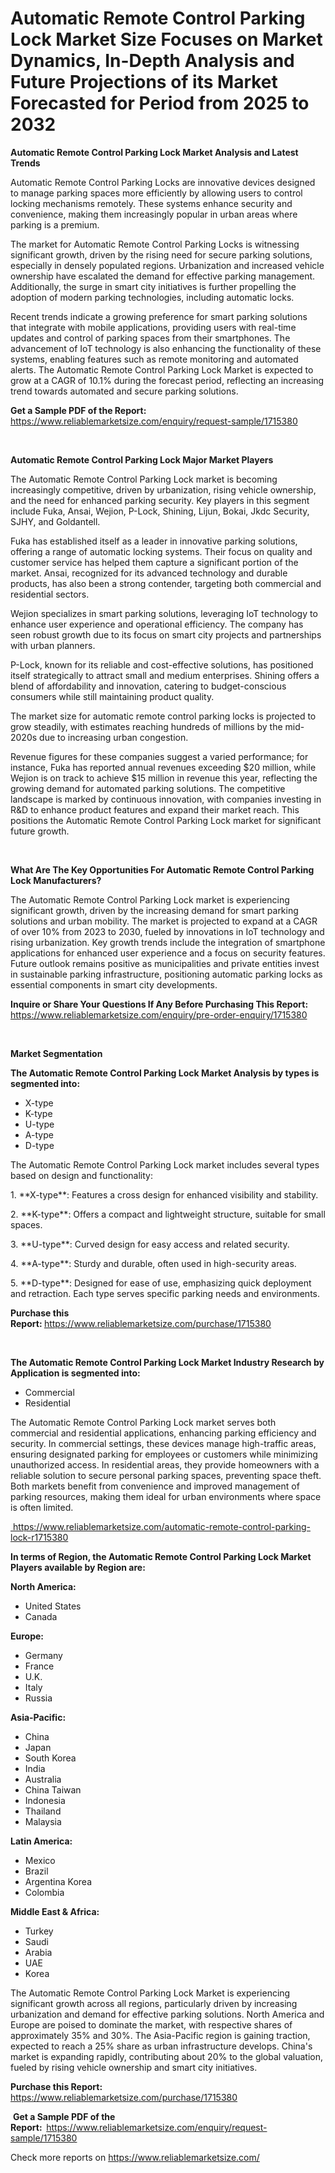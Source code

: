 <p><h1>Automatic Remote Control Parking Lock Market Size Focuses on Market Dynamics, In-Depth Analysis and Future Projections of its Market Forecasted for Period from 2025 to 2032</h1></p><p><strong>Automatic Remote Control Parking Lock Market Analysis and Latest Trends</strong></p>
<p><p>Automatic Remote Control Parking Locks are innovative devices designed to manage parking spaces more efficiently by allowing users to control locking mechanisms remotely. These systems enhance security and convenience, making them increasingly popular in urban areas where parking is a premium. </p><p>The market for Automatic Remote Control Parking Locks is witnessing significant growth, driven by the rising need for secure parking solutions, especially in densely populated regions. Urbanization and increased vehicle ownership have escalated the demand for effective parking management. Additionally, the surge in smart city initiatives is further propelling the adoption of modern parking technologies, including automatic locks. </p><p>Recent trends indicate a growing preference for smart parking solutions that integrate with mobile applications, providing users with real-time updates and control of parking spaces from their smartphones. The advancement of IoT technology is also enhancing the functionality of these systems, enabling features such as remote monitoring and automated alerts. The Automatic Remote Control Parking Lock Market is expected to grow at a CAGR of 10.1% during the forecast period, reflecting an increasing trend towards automated and secure parking solutions.</p></p>
<p><strong>Get a Sample PDF of the Report:&nbsp;</strong> <a href="https://www.reliablemarketsize.com/enquiry/request-sample/1715380?utm_campaign=1901&utm_medium=2&utm_source=Github&utm_content=ia&utm_term=08022025&utm_id=automatic-remote-control-parking-lock">https://www.reliablemarketsize.com/enquiry/request-sample/1715380</a></p>
<p>&nbsp;</p>
<p><strong>Automatic Remote Control Parking Lock Major Market Players</strong></p>
<p><p>The Automatic Remote Control Parking Lock market is becoming increasingly competitive, driven by urbanization, rising vehicle ownership, and the need for enhanced parking security. Key players in this segment include Fuka, Ansai, Wejion, P-Lock, Shining, Lijun, Bokai, Jkdc Security, SJHY, and Goldantell.</p><p>Fuka has established itself as a leader in innovative parking solutions, offering a range of automatic locking systems. Their focus on quality and customer service has helped them capture a significant portion of the market. Ansai, recognized for its advanced technology and durable products, has also been a strong contender, targeting both commercial and residential sectors.</p><p>Wejion specializes in smart parking solutions, leveraging IoT technology to enhance user experience and operational efficiency. The company has seen robust growth due to its focus on smart city projects and partnerships with urban planners. </p><p>P-Lock, known for its reliable and cost-effective solutions, has positioned itself strategically to attract small and medium enterprises. Shining offers a blend of affordability and innovation, catering to budget-conscious consumers while still maintaining product quality.</p><p>The market size for automatic remote control parking locks is projected to grow steadily, with estimates reaching hundreds of millions by the mid-2020s due to increasing urban congestion. </p><p>Revenue figures for these companies suggest a varied performance; for instance, Fuka has reported annual revenues exceeding $20 million, while Wejion is on track to achieve $15 million in revenue this year, reflecting the growing demand for automated parking solutions. The competitive landscape is marked by continuous innovation, with companies investing in R&D to enhance product features and expand their market reach. This positions the Automatic Remote Control Parking Lock market for significant future growth.</p></p>
<p>&nbsp;</p>
<p><strong>What Are The Key Opportunities For Automatic Remote Control Parking Lock Manufacturers?</strong></p>
<p><p>The Automatic Remote Control Parking Lock market is experiencing significant growth, driven by the increasing demand for smart parking solutions and urban mobility. The market is projected to expand at a CAGR of over 10% from 2023 to 2030, fueled by innovations in IoT technology and rising urbanization. Key growth trends include the integration of smartphone applications for enhanced user experience and a focus on security features. Future outlook remains positive as municipalities and private entities invest in sustainable parking infrastructure, positioning automatic parking locks as essential components in smart city developments.</p></p>
<p><strong>Inquire or Share Your Questions If Any Before Purchasing This Report:</strong> <a href="https://www.reliablemarketsize.com/enquiry/pre-order-enquiry/1715380?utm_campaign=1901&utm_medium=2&utm_source=Github&utm_content=ia&utm_term=08022025&utm_id=automatic-remote-control-parking-lock">https://www.reliablemarketsize.com/enquiry/pre-order-enquiry/1715380</a></p>
<p>&nbsp;</p>
<p><strong>Market Segmentation</strong></p>
<p><strong>The Automatic Remote Control Parking Lock Market Analysis by types is segmented into:</strong></p>
<p><ul><li>X-type</li><li>K-type</li><li>U-type</li><li>A-type</li><li>D-type</li></ul></p>
<p><p>The Automatic Remote Control Parking Lock market includes several types based on design and functionality: </p><p>1. **X-type**: Features a cross design for enhanced visibility and stability. </p><p>2. **K-type**: Offers a compact and lightweight structure, suitable for small spaces.</p><p>3. **U-type**: Curved design for easy access and related security.</p><p>4. **A-type**: Sturdy and durable, often used in high-security areas. </p><p>5. **D-type**: Designed for ease of use, emphasizing quick deployment and retraction. Each type serves specific parking needs and environments.</p></p>
<p><strong>Purchase this Report:&nbsp;</strong><a href="https://www.reliablemarketsize.com/purchase/1715380?utm_campaign=1901&utm_medium=2&utm_source=Github&utm_content=ia&utm_term=08022025&utm_id=automatic-remote-control-parking-lock">https://www.reliablemarketsize.com/purchase/1715380</a></p>
<p>&nbsp;</p>
<p><strong>The Automatic Remote Control Parking Lock Market Industry Research by Application is segmented into:</strong></p>
<p><ul><li>Commercial</li><li>Residential</li></ul></p>
<p><p>The Automatic Remote Control Parking Lock market serves both commercial and residential applications, enhancing parking efficiency and security. In commercial settings, these devices manage high-traffic areas, ensuring designated parking for employees or customers while minimizing unauthorized access. In residential areas, they provide homeowners with a reliable solution to secure personal parking spaces, preventing space theft. Both markets benefit from convenience and improved management of parking resources, making them ideal for urban environments where space is often limited.</p></p>
<p><a href="https://www.reliablemarketsize.com/automatic-remote-control-parking-lock-r1715380?utm_campaign=1901&utm_medium=2&utm_source=Github&utm_content=ia&utm_term=08022025&utm_id=automatic-remote-control-parking-lock">&nbsp;https://www.reliablemarketsize.com/automatic-remote-control-parking-lock-r1715380</a></p>
<p><strong>In terms of Region, the Automatic Remote Control Parking Lock Market Players available by Region are:</strong></p>
<p>
    <p> <strong> North America: </strong>
        <ul>
            <li>United States</li>
            <li>Canada</li>
        </ul>
        </p> 
    <p> <strong> Europe: </strong>
        <ul>
            <li>Germany</li>
            <li>France</li>
            <li>U.K.</li>
            <li>Italy</li>
            <li>Russia</li>
        </ul>
        </p> 
    <p> <strong> Asia-Pacific: </strong>
        <ul>
            <li>China</li>
            <li>Japan</li>
            <li>South Korea</li>
            <li>India</li>
            <li>Australia</li>
            <li>China Taiwan</li>
            <li>Indonesia</li>
            <li>Thailand</li>
            <li>Malaysia</li>
        </ul>
        </p> 
    <p> <strong> Latin America: </strong>
        <ul>
            <li>Mexico</li>
            <li>Brazil</li>
            <li>Argentina Korea</li>
            <li>Colombia</li>
        </ul>
        </p> 
    <p> <strong> Middle East & Africa: </strong>
        <ul>
            <li>Turkey</li>
            <li>Saudi</li>
            <li>Arabia</li>
            <li>UAE</li>
            <li>Korea</li>
        </ul>
    </p>
    </p>
<p><p>The Automatic Remote Control Parking Lock Market is experiencing significant growth across all regions, particularly driven by increasing urbanization and demand for effective parking solutions. North America and Europe are poised to dominate the market, with respective shares of approximately 35% and 30%. The Asia-Pacific region is gaining traction, expected to reach a 25% share as urban infrastructure develops. China's market is expanding rapidly, contributing about 20% to the global valuation, fueled by rising vehicle ownership and smart city initiatives.</p></p>
<p><strong>Purchase this Report: </strong><a href="https://www.reliablemarketsize.com/purchase/1715380?utm_campaign=1901&utm_medium=2&utm_source=Github&utm_content=ia&utm_term=08022025&utm_id=automatic-remote-control-parking-lock">https://www.reliablemarketsize.com/purchase/1715380</a></p>
<p>&nbsp;<strong>Get a Sample PDF of the Report:&nbsp;&nbsp;</strong><a href="https://www.reliablemarketsize.com/enquiry/request-sample/1715380?utm_campaign=1901&utm_medium=2&utm_source=Github&utm_content=ia&utm_term=08022025&utm_id=automatic-remote-control-parking-lock">https://www.reliablemarketsize.com/enquiry/request-sample/1715380</a></p>
<p><strong></strong></p>
<p>Check more reports on <a href="https://www.reliablemarketsize.com/?utm_campaign=1901&utm_medium=2&utm_source=Github&utm_content=ia&utm_term=08022025&utm_id=automatic-remote-control-parking-lock">https://www.reliablemarketsize.com/</a></p>